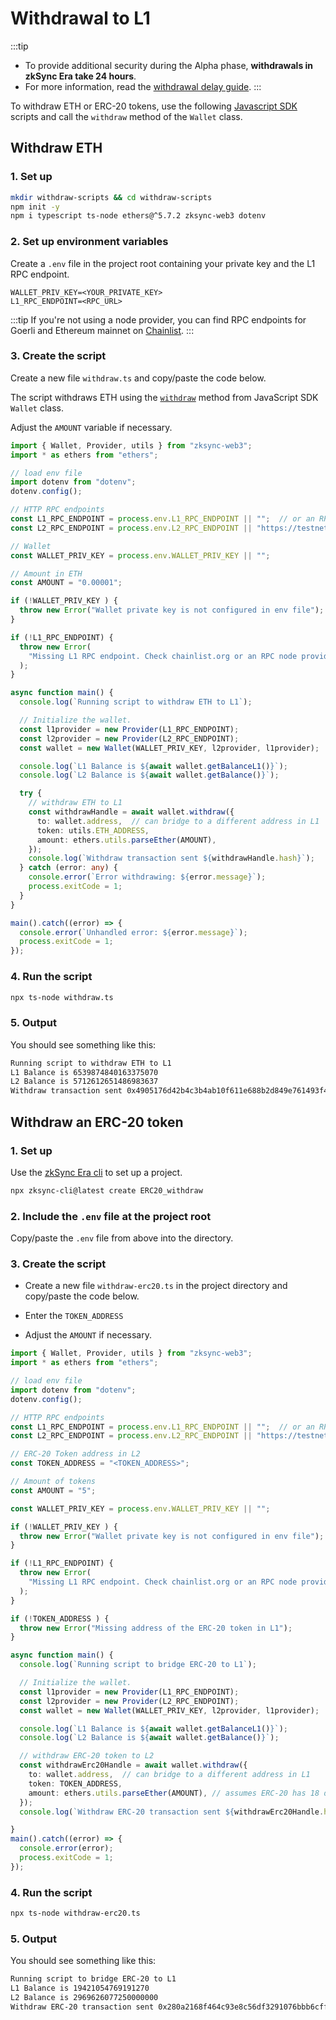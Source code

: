 # Withdrawal to L1

:::tip
- To provide additional security during the Alpha phase, **withdrawals in zkSync Era take 24 hours**. 
- For more information, read the [withdrawal delay guide](../troubleshooting/withdrawal-delay.md).
:::

To withdraw ETH or ERC-20 tokens, use the following [Javascript SDK](../../api/js/README.md) scripts and call the `withdraw` method of the `Wallet` class.

## Withdraw ETH

### 1. Set up

```sh
mkdir withdraw-scripts && cd withdraw-scripts
npm init -y 
npm i typescript ts-node ethers@^5.7.2 zksync-web3 dotenv
```

### 2. Set up environment variables

Create a `.env` file in the project root containing your private key and the L1 RPC endpoint.

```text
WALLET_PRIV_KEY=<YOUR_PRIVATE_KEY>
L1_RPC_ENDPOINT=<RPC_URL>
```
:::tip
If you're not using a node provider, you can find RPC endpoints for Goerli and Ethereum mainnet on [Chainlist](https://chainlist.org/). 
:::

### 3. Create the script

Create a new file `withdraw.ts` and copy/paste the code below. 

The script withdraws ETH using the [`withdraw`](../../api/js/getting-started.md#withdrawing-funds) method from JavaScript SDK `Wallet` class.

Adjust the `AMOUNT` variable if necessary.

```ts
import { Wallet, Provider, utils } from "zksync-web3";
import * as ethers from "ethers";

// load env file
import dotenv from "dotenv";
dotenv.config();

// HTTP RPC endpoints
const L1_RPC_ENDPOINT = process.env.L1_RPC_ENDPOINT || "";  // or an RPC endpoint from Infura/Chainstack/QuickNode/etc.
const L2_RPC_ENDPOINT = process.env.L2_RPC_ENDPOINT || "https://testnet.era.zksync.dev"; // or the zkSync Era mainnet 

// Wallet 
const WALLET_PRIV_KEY = process.env.WALLET_PRIV_KEY || "";

// Amount in ETH
const AMOUNT = "0.00001";

if (!WALLET_PRIV_KEY ) {
  throw new Error("Wallet private key is not configured in env file");
}

if (!L1_RPC_ENDPOINT) {
  throw new Error(
    "Missing L1 RPC endpoint. Check chainlist.org or an RPC node provider"
  );
}

async function main() {
  console.log(`Running script to withdraw ETH to L1`);

  // Initialize the wallet.
  const l1provider = new Provider(L1_RPC_ENDPOINT);
  const l2provider = new Provider(L2_RPC_ENDPOINT);
  const wallet = new Wallet(WALLET_PRIV_KEY, l2provider, l1provider);

  console.log(`L1 Balance is ${await wallet.getBalanceL1()}`);
  console.log(`L2 Balance is ${await wallet.getBalance()}`);

  try {
    // withdraw ETH to L1
    const withdrawHandle = await wallet.withdraw({
      to: wallet.address,  // can bridge to a different address in L1
      token: utils.ETH_ADDRESS,
      amount: ethers.utils.parseEther(AMOUNT), 
    });
    console.log(`Withdraw transaction sent ${withdrawHandle.hash}`);
  } catch (error: any) {
    console.error(`Error withdrawing: ${error.message}`);
    process.exitCode = 1;
  }
}

main().catch((error) => {
  console.error(`Unhandled error: ${error.message}`);
  process.exitCode = 1;
});
```

### 4. Run the script

```sh
npx ts-node withdraw.ts
```

### 5. Output

You should see something like this:

```txt
Running script to withdraw ETH to L1
L1 Balance is 6539874840163375070
L2 Balance is 5712612651486983637
Withdraw transaction sent 0x4905176d42b4c3b4ab10f611e688b2d849e761493f4583119b7c7731b4254cf4
```

## Withdraw an ERC-20 token

### 1. Set up

Use the [zkSync Era cli](../../tools/zksync-cli/README.md) to set up a project.

```sh
npx zksync-cli@latest create ERC20_withdraw
```

### 2. Include the `.env` file at the project root

Copy/paste the `.env` file from above into the directory.

### 3. Create the script

- Create a new file `withdraw-erc20.ts` in the project directory and copy/paste the code below.

- Enter the `TOKEN_ADDRESS`  
- Adjust the `AMOUNT` if necessary.

```ts
import { Wallet, Provider, utils } from "zksync-web3";
import * as ethers from "ethers";

// load env file
import dotenv from "dotenv";
dotenv.config();

// HTTP RPC endpoints
const L1_RPC_ENDPOINT = process.env.L1_RPC_ENDPOINT || "";  // or an RPC endpoint from Infura/Chainstack/QuickNode/etc.
const L2_RPC_ENDPOINT = process.env.L2_RPC_ENDPOINT || "https://testnet.era.zksync.dev"; // or the zkSync Era mainnet 

// ERC-20 Token address in L2
const TOKEN_ADDRESS = "<TOKEN_ADDRESS>";

// Amount of tokens 
const AMOUNT = "5";

const WALLET_PRIV_KEY = process.env.WALLET_PRIV_KEY || "";

if (!WALLET_PRIV_KEY ) {
  throw new Error("Wallet private key is not configured in env file");
}

if (!L1_RPC_ENDPOINT) {
  throw new Error(
    "Missing L1 RPC endpoint. Check chainlist.org or an RPC node provider"
  );
}

if (!TOKEN_ADDRESS ) {
  throw new Error("Missing address of the ERC-20 token in L1");
}

async function main() {
  console.log(`Running script to bridge ERC-20 to L1`);

  // Initialize the wallet.
  const l1provider = new Provider(L1_RPC_ENDPOINT);
  const l2provider = new Provider(L2_RPC_ENDPOINT);
  const wallet = new Wallet(WALLET_PRIV_KEY, l2provider, l1provider);

  console.log(`L1 Balance is ${await wallet.getBalanceL1()}`);
  console.log(`L2 Balance is ${await wallet.getBalance()}`);

  // withdraw ERC-20 token to L2
  const withdrawErc20Handle = await wallet.withdraw({
    to: wallet.address,  // can bridge to a different address in L1
    token: TOKEN_ADDRESS,
    amount: ethers.utils.parseEther(AMOUNT), // assumes ERC-20 has 18 decimals
  });
  console.log(`Withdraw ERC-20 transaction sent ${withdrawErc20Handle.hash}`);

}
main().catch((error) => {
  console.error(error);
  process.exitCode = 1;
});
```

### 4. Run the script

```sh
npx ts-node withdraw-erc20.ts
```

### 5. Output

You should see something like this:

```txt
Running script to bridge ERC-20 to L1
L1 Balance is 19421054769191270
L2 Balance is 2969626077250000000
Withdraw ERC-20 transaction sent 0x280a2168f464c93e8c56df3291076bbb6cff78ebdc30fdaad22bc275d56aa3ed
```